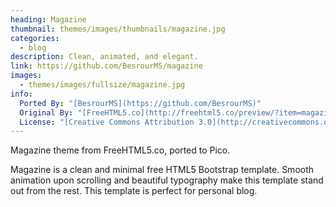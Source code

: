 ```yaml
---
heading: Magazine
thumbnail: themes/images/thumbnails/magazine.jpg
categories:
  - blog
description: Clean, animated, and elegant.
link: https://github.com/BesrourMS/magazine
images:
  - themes/images/fullsize/magazine.jpg
info:
  Ported By: "[BesrourMS](https://github.com/BesrourMS)"
  Original By: "[FreeHTML5.co](http://freehtml5.co/preview/?item=magazine-free-html5-bootstrap-template)"
  License: "[Creative Commons Attribution 3.0](http://creativecommons.org/licenses/by/3.0/)"
---
```


Magazine theme from FreeHTML5.co, ported to Pico.

Magazine is a clean and minimal free HTML5 Bootstrap template. Smooth animation upon scrolling and beautiful typography make this template stand out from the rest. This template is perfect for personal blog.

